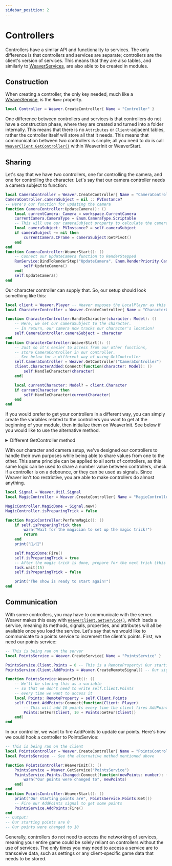 ```yaml
---
sidebar_position: 2
---
```


# Controllers

Controllers have a similar API and functionality to services. The only difference is that controllers and services are separate; controllers are the client's version of services. This means that they are also tables, and similarly to [WeaverServices](/api/WeaverServer#WeaverService), are also able to be created in modules.

## Construction

When creating a controller, the only key needed, much like a [WeaverService](/api/WeaverServer#WeaverService), is the `Name` property.

```lua
local Controller = Weaver.CreateController{ Name = "Controller" }
```

One difference between controllers and services is that controllers do not have a construction phase, where they are created and turned into a folder internally. This means that there is no `Attributes` or `Client`-adjacent tables, rather the controller itself will store all that it needs. This means that communication between two controllers is simple; all you need to do is call [`WeaverClient.GetController()`](/api/WeaverClient#GetController) within WeaverInit or WeaverStart.

## Sharing

Let's say that we have two controllers, one for controlling the camera, and one for controlling the character. Let's say that our camera controller needs a camera subject to function:

```lua
local CameraController = Weaver.CreateController{ Name = "CameraController" }
CameraController.cameraSubject = nil :: PVInstance?
-- Here's our function for updating the camera
function CameraController:UpdateCamera(): ()
	local currentCamera: Camera = workspace.CurrentCamera
	currentCamera.CameraType = Enum.CameraType.Scriptable
	-- This will use our cameraSubject property to calculate the camera's position
	local cameraSubject: PVInstance? = self.cameraSubject
	if cameraSubject ~= nil then
		currentCamera.CFrame = cameraSubject:GetPivot()
	end
end
function CameraController:WeaverStart(): ()
	-- Connect our UpdateCamera function to RenderStepped
	RunService:BindToRenderStep("UpdateCamera", Enum.RenderPriority.Camera.Value, function(): ()
		self:UpdateCamera()
	end)
	self:UpdateCamera()
end
```

Our character controller can supply that. So, our setup should look something like this:

```lua
local client = Weaver.Player -- Weaver exposes the LocalPlayer as this Player property
local CharacterController = Weaver.CreateController{ Name = "CharacterController" }

function CharacterController:HandleCharacter(character: Model): ()
	-- Here, we set our cameraSubject to the character.
	-- In return, our camera now tracks our character's location!
	self.CameraController.cameraSubject = character
end
function CharacterController:WeaverStart(): ()
	-- Just so it's easier to access from our other functions,
	-- store CameraController in our controller.
	-- See below for a different way of using GetController
	self.CameraController = Weaver.GetController("CameraController")
	client.CharacterAdded:Connect(function(character: Model): ()
		self:HandleCharacter(character)
	end)

	local currentCharacter: Model? = client.Character
	if currentCharacter then
		self:HandleCharacter(currentCharacter)
	end
end
```

If you would prefer to get your controllers in a different way, you can simply create the variables related to the controllers you want to get at the beginning of your module, then initialize them on WeaverInit. See below if you would like to use the alternative method.

<details>
<summary>Different GetController method</summary>

```lua
local Controller = Weaver.CreateController{ Name = "Controller" }
local OtherController -- Leave this uninitialized for now!

function Controller:WeaverInit(): ()
	OtherController = Weaver.GetController("OtherController")
end
function Controller:WeaverStart(): ()
	OtherController:DoSomething() -- This will work, since our controller was initialized in WeaverInit
end
```

This same logic can also be done for services.
</details>

With our character and camera setup, we've designed our controllers to handle their own purposes while being able to share values from one to the other. This same principle can be applied to all sorts of controllers, as this same logic can be used to share a number value between controllers, check if a controller is on a debounce, or they can be used as signals. Since Weaver isn't too restrictive, you are able to make controllers do almost anything.

```lua
local Signal = Weaver.Util.Signal
local MagicController = Weaver.CreateController{ Name = "MagicController" }

MagicController.MagicDone = Signal.new()
MagicController.isPreparingTrick = false

function MagicController:PerformMagic(): ()
	if self.isPreparingTrick then
		warn("Wait for the magician to set up the magic trick!")
		return
	end
	print("🎩🪄🐇")

	self.MagicDone:Fire()
	self.isPreparingTrick = true
	-- After the magic trick is done, prepare for the next trick (this is a debounce)
	task.wait(15)
	self.isPreparingTrick = false

	print("The show is ready to start again!")
end
```

## Communication

With some controllers, you may have to communicate with the server. Weaver makes this easy with [`WeaverClient.GetService()`](/api/WeaverClient#GetService), which loads a service, meaning its methods, signals, properties, and attributes will all be available once you load the service. Let's say that we would like to communicate to a points service to increment the client's points. First, we need our points service:

```lua
-- This is being ran on the server
local PointsService = Weaver.CreateService{ Name = "PointsService" }

PointsService.Client.Points = 0 -- This is a RemoteProperty! Our starting points will be 0
PointsService.Client.AddPoints = Weaver.CreateRemoteSignal() -- Our signal to add more points

function PointsService:WeaverInit(): ()
	-- We'll be storing this as a variable
	-- so that we don't need to write self.Client.Points
	-- every time we want to access it
	local Points: RemoteProperty = self.Client.Points
	self.Client.AddPoints:Connect(function(Client: Player)
		-- This will add 10 points every time the client fires AddPoints
		Points:SetFor(Client, 10 + Points:GetFor(Client))
	end)
end
```

In our controller, we want to fire AddPoints to update our points. Here's how we could hook a controller to PointsService:

```lua
-- This is being ran on the client
local PointsController = Weaver.CreateController{ Name = "PointsController" }
local PointsService -- See the alternative method mentioned above

function PointsController:WeaverInit(): ()
	PointsService = Weaver.GetService("PointsService")
	PointsService.Points.Changed:Connect(function(newPoints: number): ()
		warn("Our points were changed to", newPoints)
	end)
end
function PointsController:WeaverStart(): ()
	print("Our starting points are", PointsService.Points:Get())
	-- Fire our AddPoints signal to get some points
	PointsService.AddPoints:Fire()
end
-- Output:
-- Our starting points are 0
-- Our points were changed to 10
```

Generally, controllers do not need to access the networking of services, meaning your entire game could be solely reliant on controllers without the use of services. The only times you may need to access a service are to transceive data, such as settings or any client-specific game data that needs to be stored.
